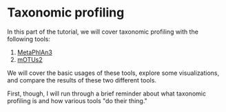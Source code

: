 # Taxonomic profiling

In this part of the tutorial, we will cover taxonomic profiling with the following tools:
1. [MetaPhlAn3](TaxonomicProfiling-MetaPhlAn3.md)
2. [mOTUs2](TaxonomicProfiling-mOTUs2.md)

We will cover the basic usages of these tools, explore some visualizations, and compare the results of these two different tools.

First, though, I will run through a brief reminder about what taxonomic profiling is and how various tools "do their thing."
